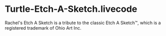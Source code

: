 # Turtle-Etch-A-Sketch.livecode
Rachel's Etch A Sketch is a tribute to the classic Etch A Sketch™, which is a registered trademark of Ohio Art Inc.
